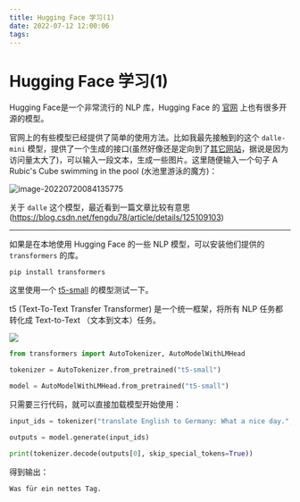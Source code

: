 ```yaml
---
title: Hugging Face 学习(1)
date: 2022-07-12 12:00:06
tags:
---
```


# Hugging Face 学习(1)

Hugging Face是一个非常流行的 NLP 库，Hugging Face 的 [官网](https://huggingface.co/) 上也有很多开源的模型。

官网上的有些模型已经提供了简单的使用方法。比如我最先接触到的这个 `dalle-mini` 模型，提供了一个生成的接口(虽然好像还是定向到了[其它网站](https://www.craiyon.com)，据说是因为访问量太大了)，可以输入一段文本，生成一些图片。这里随便输入一个句子 A Rubic's Cube swimming in the pool (水池里游泳的魔方)：

![image-20220720084135775](https://cdn.jsdelivr.net/gh/1099255210/blogimgrepo@main/img/image-20220720084135775.png)



关于 `dalle` 这个模型，最近看到一篇文章比较有意思(https://blog.csdn.net/fengdu78/article/details/125109103)

---

如果是在本地使用 Hugging Face 的一些 NLP 模型，可以安装他们提供的 `transformers` 的库。

```shell
pip install transformers
```

这里使用一个 [t5-small](https://huggingface.co/t5-small) 的模型测试一下。

t5 (Text-To-Text Transfer Transformer) 是一个统一框架，将所有 NLP 任务都转化成 Text-to-Text （文本到文本）任务。

![](https://1.bp.blogspot.com/-o4oiOExxq1s/Xk26XPC3haI/AAAAAAAAFU8/NBlvOWB84L0PTYy9TzZBaLf6fwPGJTR0QCLcBGAsYHQ/s640/image3.gif)

```python
from transformers import AutoTokenizer, AutoModelWithLMHead

tokenizer = AutoTokenizer.from_pretrained("t5-small")

model = AutoModelWithLMHead.from_pretrained("t5-small")
```

只需要三行代码，就可以直接加载模型开始使用：

```python
input_ids = tokenizer("translate English to Germany: What a nice day.", return_tensors="pt").input_ids

outputs = model.generate(input_ids)

print(tokenizer.decode(outputs[0], skip_special_tokens=True))
```

得到输出：

```
Was für ein nettes Tag.
```

